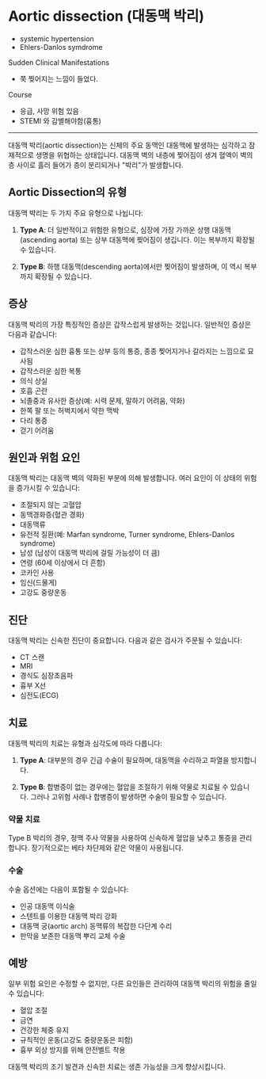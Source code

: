 # Aortic dissection (대동맥 박리)

- systemic hypertension
- Ehlers-Danlos symdrome



Sudden Clinical Manifestations
- 쭉 찢어지는 느낌이 들었다.


Course
- 응급, 사망 위험 있음
- STEMI 와 감별해야함(흉통)

***

대동맥 박리(aortic dissection)는 신체의 주요 동맥인 대동맥에 발생하는 심각하고 잠재적으로 생명을 위협하는 상태입니다. 대동맥 벽의 내층에 찢어짐이 생겨 혈액이 벽의 층 사이로 흘러 들어가 층이 분리되거나 "박리"가 발생합니다.

## Aortic Dissection의 유형

대동맥 박리는 두 가지 주요 유형으로 나뉩니다:

1. **Type A**: 더 일반적이고 위험한 유형으로, 심장에 가장 가까운 상행 대동맥(ascending aorta) 또는 상부 대동맥에 찢어짐이 생깁니다. 이는 복부까지 확장될 수 있습니다.

2. **Type B**: 하행 대동맥(descending aorta)에서만 찢어짐이 발생하며, 이 역시 복부까지 확장될 수 있습니다.

## 증상

대동맥 박리의 가장 특징적인 증상은 갑작스럽게 발생하는 것입니다. 일반적인 증상은 다음과 같습니다:

- 갑작스러운 심한 흉통 또는 상부 등의 통증, 종종 찢어지거나 갈라지는 느낌으로 묘사됨
- 갑작스러운 심한 복통
- 의식 상실
- 호흡 곤란
- 뇌졸중과 유사한 증상(예: 시력 문제, 말하기 어려움, 약화)
- 한쪽 팔 또는 허벅지에서 약한 맥박
- 다리 통증
- 걷기 어려움

## 원인과 위험 요인

대동맥 박리는 대동맥 벽의 약화된 부분에 의해 발생합니다. 여러 요인이 이 상태의 위험을 증가시킬 수 있습니다:

- 조절되지 않는 고혈압
- 동맥경화증(혈관 경화)
- 대동맥류
- 유전적 질환(예: Marfan syndrome, Turner syndrome, Ehlers-Danlos syndrome)
- 남성 (남성이 대동맥 박리에 걸릴 가능성이 더 큼)
- 연령 (60세 이상에서 더 흔함)
- 코카인 사용
- 임신(드물게)
- 고강도 중량운동

## 진단

대동맥 박리는 신속한 진단이 중요합니다. 다음과 같은 검사가 주문될 수 있습니다:

- CT 스캔
- MRI
- 경식도 심장초음파
- 흉부 X선
- 심전도(ECG)

## 치료

대동맥 박리의 치료는 유형과 심각도에 따라 다릅니다:

1. **Type A**: 대부분의 경우 긴급 수술이 필요하며, 대동맥을 수리하고 파열을 방지합니다.

2. **Type B**: 합병증이 없는 경우에는 혈압을 조절하기 위해 약물로 치료될 수 있습니다. 그러나 고위험 사례나 합병증이 발생하면 수술이 필요할 수 있습니다.

### 약물 치료
Type B 박리의 경우, 정맥 주사 약물을 사용하여 신속하게 혈압을 낮추고 통증을 관리합니다. 장기적으로는 베타 차단제와 같은 약물이 사용됩니다.

### 수술
수술 옵션에는 다음이 포함될 수 있습니다:
- 인공 대동맥 이식술
- 스텐트를 이용한 대동맥 박리 강화
- 대동맥 궁(aortic arch) 동맥류의 복잡한 다단계 수리
- 판막을 보존한 대동맥 뿌리 교체 수술

## 예방

일부 위험 요인은 수정할 수 없지만, 다른 요인들은 관리하여 대동맥 박리의 위험을 줄일 수 있습니다:

- 혈압 조절
- 금연
- 건강한 체중 유지
- 규칙적인 운동(고강도 중량운동은 피함)
- 흉부 외상 방지를 위해 안전벨트 착용

대동맥 박리의 조기 발견과 신속한 치료는 생존 가능성을 크게 향상시킵니다.

